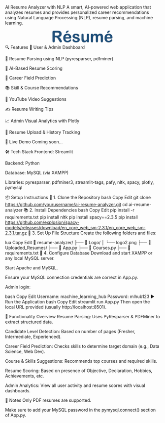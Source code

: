 AI Resume Analyzer with NLP
A smart, AI-powered web application that analyzes resumes and provides personalized career recommendations using Natural Language Processing (NLP), resume parsing, and machine learning.

<div align="center"> <img src="Logo/logo2.png" alt="AI Resume Analyzer Logo" width="200"/> </div>
🔍 Features
👤 User & Admin Dashboard

📄 Resume Parsing using NLP (pyresparser, pdfminer)

🧠 AI-Based Resume Scoring

💼 Career Field Prediction

📚 Skill & Course Recommendations

🎥 YouTube Video Suggestions

✍️ Resume Writing Tips

📈 Admin Visual Analytics with Plotly

📁 Resume Upload & History Tracking

🚀 Live Demo
Coming soon…

🛠️ Tech Stack
Frontend: Streamlit

Backend: Python

Database: MySQL (via XAMPP)

Libraries: pyresparser, pdfminer3, streamlit-tags, pafy, nltk, spacy, plotly, pymysql

📦 Setup Instructions
🔧 1. Clone the Repository
bash
Copy
Edit
git clone https://github.com/yourusername/ai-resume-analyzer.git
cd ai-resume-analyzer
📚 2. Install Dependencies
bash
Copy
Edit
pip install -r requirements.txt
pip install nltk
pip install spacy==2.3.5
pip install https://github.com/explosion/spacy-models/releases/download/en_core_web_sm-2.3.1/en_core_web_sm-2.3.1.tar.gz
📁 3. Set Up File Structure
Create the following folders and files:

lua
Copy
Edit
📂 resume-analyzer/
├── 📂 Logo/
│   └── logo2.png
├── 📂 Uploaded_Resumes/
├── 📄 App.py
├── 📄 Courses.py
├── 📄 requirements.txt
💾 4. Configure Database
Download and start XAMPP or any local MySQL server.

Start Apache and MySQL.

Ensure your MySQL connection credentials are correct in App.py.

Admin login:

bash
Copy
Edit
Username: machine_learning_hub
Password: mlhub123
▶️ Run the Application
bash
Copy
Edit
streamlit run App.py
Then open the local URL provided (usually http://localhost:8501).

🧠 Functionality Overview
Resume Parsing: Uses PyResparser & PDFMiner to extract structured data.

Candidate Level Detection: Based on number of pages (Fresher, Intermediate, Experienced).

Career Field Prediction: Checks skills to determine target domain (e.g., Data Science, Web Dev).

Course & Skills Suggestions: Recommends top courses and required skills.

Resume Scoring: Based on presence of Objective, Declaration, Hobbies, Achievements, etc.

Admin Analytics: View all user activity and resume scores with visual dashboards.

📌 Notes
Only PDF resumes are supported.

Make sure to add your MySQL password in the pymysql.connect() section of App.py.